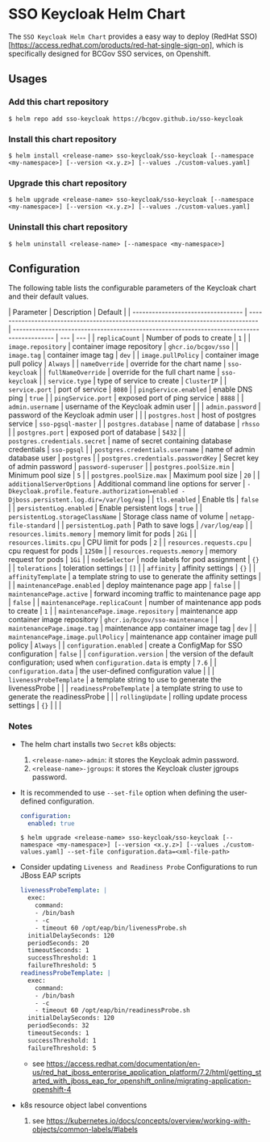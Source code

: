 # SSO Keycloak Helm Chart

The `SSO Keycloak Helm Chart` provides a easy way to deploy (RedHat SSO)[https://access.redhat.com/products/red-hat-single-sign-on], which is specifically designed for BCGov SSO services, on Openshift.

## Usages

### Add this chart repository

```console
$ helm repo add sso-keycloak https://bcgov.github.io/sso-keycloak
```

### Install this chart repository

```console
$ helm install <release-name> sso-keycloak/sso-keycloak [--namespace <my-namespace>] [--version <x.y.z>] [--values ./custom-values.yaml]
```

### Upgrade this chart repository

```console
$ helm upgrade <release-name> sso-keycloak/sso-keycloak [--namespace <my-namespace>] [--version <x.y.z>] [--values ./custom-values.yaml]
```

### Uninstall this chart repository

```console
$ helm uninstall <release-name> [--namespace <my-namespace>]
```

## Configuration

The following table lists the configurable parameters of the Keycloak chart and their default values.

| Parameter                          | Description                                                                       | Default                                                                                    |
| ---------------------------------- | --------------------------------------------------------------------------------- | ------------------------------------------------------------------------------------------ | --- | --- |
| `replicaCount`                     | Number of pods to create                                                          | `1`                                                                                        |
| `image.repository`                 | container image repository                                                        | `ghcr.io/bcgov/sso`                                                                        |
| `image.tag`                        | container image tag                                                               | `dev`                                                                                      |
| `image.pullPolicy`                 | container image pull policy                                                       | `Always`                                                                                   |
| `nameOverride`                     | override for the chart name                                                       | `sso-keycloak`                                                                             |
| `fullNameOverride`                 | override for the full chart name                                                  | `sso-keycloak`                                                                             |
| `service.type`                     | type of service to create                                                         | `ClusterIP`                                                                                |
| `service.port`                     | port of service                                                                   | `8080`                                                                                     |
| `pingService.enabled`              | enable DNS ping                                                                   | `true`                                                                                     |
| `pingService.port`                 | exposed port of ping service                                                      | `8888`                                                                                     |
| `admin.username`                   | username of the Keycloak admin user                                               |                                                                                            |
| `admin.password`                   | password of the Keycloak admin user                                               |                                                                                            |
| `postgres.host`                    | host of postgres service                                                          | `sso-pgsql-master`                                                                         |
| `postgres.database`                | name of database                                                                  | `rhsso`                                                                                    |
| `postgres.port`                    | exposed port of database                                                          | `5432`                                                                                     |
| `postgres.credentials.secret`      | name of secret containing database credentials                                    | `sso-pgsql`                                                                                |
| `postgres.credentials.username`    | name of admin database user                                                       | `postgres`                                                                                 |
| `postgres.credentials.passwordKey` | Secret key of admin password                                                      | `password-superuser`                                                                       |
| `postgres.poolSize.min`            | Minimum pool size                                                                 | `5`                                                                                        |
| `postgres.poolSize.max`            | Maximum pool size                                                                 | `20`                                                                                       |
| `additionalServerOptions`          | Additional command line options for server                                        | `-Dkeycloak.profile.feature.authorization=enabled -Djboss.persistent.log.dir=/var/log/eap` |
| `tls.enabled`                      | Enable tls                                                                        | `false`                                                                                    |
| `persistentLog.enabled`            | Enable persistent logs                                                            | `true`                                                                                     |
| `persistentLog.storageClassName`   | Storage class name of volume                                                      | `netapp-file-standard`                                                                     |
| `persistentLog.path`               | Path to save logs                                                                 | `/var/log/eap`                                                                             |
| `resources.limits.memory`          | memory limit for pods                                                             | `2Gi`                                                                                      |
| `resources.limits.cpu`             | CPU limit for pods                                                                | `2`                                                                                        |
| `resources.requests.cpu`           | cpu request for pods                                                              | `1250m`                                                                                    |
| `resources.requests.memory`        | memory request for pods                                                           | `1Gi`                                                                                      |
| `nodeSelector`                     | node labels for pod assignment                                                    | `{}`                                                                                       |
| `tolerations`                      | toleration settings                                                               | `[]`                                                                                       |
| `affinity`                         | affinity settings                                                                 | `{}`                                                                                       |
| `affinityTemplate`                 | a template string to use to generate the affinity settings                        |                                                                                            |
| `maintenancePage.enabled`          | deploy maintenance page app                                                       | `false`                                                                                    |
| `maintenancePage.active`           | forward incoming traffic to maintenance page app                                  | `false`                                                                                    |
| `maintenancePage.replicaCount`     | number of maintenance app pods to create                                          | `1`                                                                                        |
| `maintenancePage.image.repository` | maintenance app container image repository                                        | `ghcr.io/bcgov/sso-maintenance`                                                            |
| `maintenancePage.image.tag`        | maintenance app container image tag                                               | `dev`                                                                                      |
| `maintenancePage.image.pullPolicy` | maintenance app container image pull policy                                       | `Always`                                                                                   |
| `configuration.enabled`            | create a ConfigMap for SSO configuration                                          | `false`                                                                                    |
| `configuration.version`            | the version of the default configuration; used when `configuration.data` is empty | `7.6`                                                                                      |
| `configuration.data`               | the user-defined configuration value                                              |                                                                                            |
| `livenessProbeTemplate`            | a template string to use to generate the livenessProbe                            |                                                                                            |
| `readinessProbeTemplate`           | a template string to use to generate the readinessProbe                           |                                                                                            |
| `rollingUpdate`                    | rolling update process settings                                                   | `{}`                                                                                       |     |     |

### Notes

- The helm chart installs two `Secret` k8s objects:

  1. `<release-name>-admin`: it stores the Keycloak admin password.
  2. `<release-name>-jgroups`: it stores the Keycloak cluster jgroups password.

- It is recommended to use `--set-file` option when defining the user-defined configuration.

  ```yaml
  configuration:
    enabled: true
  ```

  ```console
  $ helm upgrade <release-name> sso-keycloak/sso-keycloak [--namespace <my-namespace>] [--version <x.y.z>] [--values ./custom-values.yaml] --set-file configuration.data=<xml-file-path>
  ```

- Consider updating `Liveness and Readiness Probe` Configurations to run JBoss EAP scripts

  ```yaml
  livenessProbeTemplate: |
    exec:
      command:
      - /bin/bash
      - -c
      - timeout 60 /opt/eap/bin/livenessProbe.sh
    initialDelaySeconds: 120
    periodSeconds: 20
    timeoutSeconds: 1
    successThreshold: 1
    failureThreshold: 5
  readinessProbeTemplate: |
    exec:
      command:
      - /bin/bash
      - -c
      - timeout 60 /opt/eap/bin/readinessProbe.sh
    initialDelaySeconds: 120
    periodSeconds: 32
    timeoutSeconds: 1
    successThreshold: 1
    failureThreshold: 5
  ```

  - see https://access.redhat.com/documentation/en-us/red_hat_jboss_enterprise_application_platform/7.2/html/getting_started_with_jboss_eap_for_openshift_online/migrating-application-openshift-4

- k8s resource object label conventions
  1. see https://kubernetes.io/docs/concepts/overview/working-with-objects/common-labels/#labels
